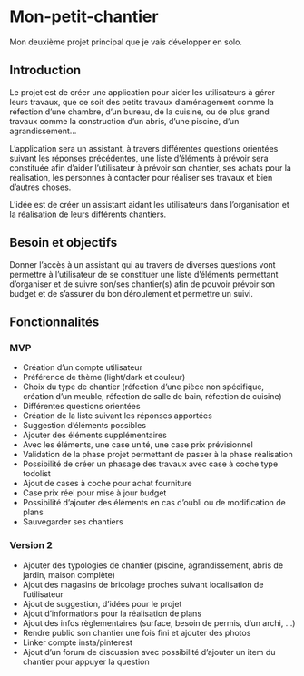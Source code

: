 # Mon-petit-chantier

Mon deuxième projet principal que je vais développer en solo.

## Introduction

Le projet est de créer une application pour aider les utilisateurs à gérer leurs travaux, que ce soit des petits travaux d’aménagement comme la réfection d’une chambre, d’un bureau, de la cuisine, ou de plus grand travaux comme la construction d’un abris, d’une piscine, d’un agrandissement…

L’application sera un assistant, à travers différentes questions orientées suivant les réponses précédentes, une liste d’éléments à prévoir sera constituée afin d’aider l’utilisateur à prévoir son chantier, ses achats pour la réalisation, les personnes à contacter pour réaliser ses travaux et bien d’autres choses.

L’idée est de créer un assistant aidant les utilisateurs dans l’organisation et la réalisation de leurs différents chantiers.

## Besoin et objectifs

Donner l’accès à un assistant qui au travers de diverses questions vont permettre à l’utilisateur de se constituer une liste d’éléments permettant d’organiser et de suivre son/ses chantier(s) afin de pouvoir prévoir son budget et de s’assurer du bon déroulement et permettre un suivi.

## Fonctionnalités

### MVP

-	Création d’un compte utilisateur
-	Préférence de thème (light/dark et couleur)
-	Choix du type de chantier (réfection d’une pièce non spécifique, création d’un meuble, réfection de salle de bain, réfection de cuisine)
-	Différentes questions orientées
-	Création de la liste suivant les réponses apportées
-	Suggestion d’éléments possibles
-	Ajouter des éléments supplémentaires
-	Avec les éléments, une case unité, une case prix prévisionnel
-	Validation de la phase projet permettant de passer à la phase réalisation
-	Possibilité de créer un phasage des travaux avec case à coche type todolist
-	Ajout de cases à coche pour achat fourniture
-	Case prix réel pour mise à jour budget
-	Possibilité d’ajouter des éléments en cas d’oubli ou de modification de plans
-	Sauvegarder ses chantiers

### Version 2

-	Ajouter des typologies de chantier (piscine, agrandissement, abris de jardin, maison complète)
-	Ajout des magasins de bricolage proches suivant localisation de l’utilisateur
-	Ajout de suggestion, d’idées pour le projet
-	Ajout d’informations pour la réalisation de plans
-	Ajout des infos règlementaires (surface, besoin de permis, d’un archi, …)
-	Rendre public son chantier une fois fini et ajouter des photos
-	Linker compte insta/pinterest
-	Ajout d’un forum de discussion avec possibilité d’ajouter un item du chantier pour appuyer la question
